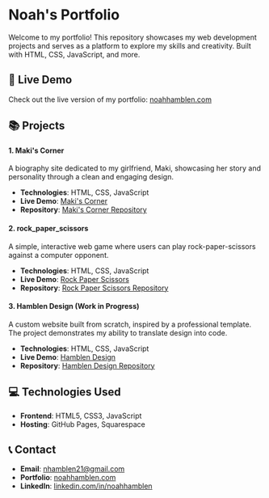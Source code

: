 # Noah's Portfolio

Welcome to my portfolio! This repository showcases my web development projects and serves as a platform to explore my skills and creativity. Built with HTML, CSS, JavaScript, and more.

## 🚀 Live Demo

Check out the live version of my portfolio: [noahhamblen.com](https://www.noahhamblen.com)

## 📚 Projects

#### 1. Maki's Corner

A biography site dedicated to my girlfriend, Maki, showcasing her story and personality through a clean and engaging design.

- **Technologies**: HTML, CSS, JavaScript
- **Live Demo**: [Maki's Corner](https://www.noahhamblen.com/projects/makis_corner/index.html)
- **Repository**: [Maki's Corner Repository](https://github.com/Nhamblen/Portfolio/tree/main/projects/makis_corner)

#### 2. rock_paper_scissors

A simple, interactive web game where users can play rock-paper-scissors against a computer opponent.

- **Technologies**: HTML, CSS, JavaScript
- **Live Demo**: [Rock Paper Scissors](https://www.noahhamblen.com/projects/rock_paper_scissors/index.html)
- **Repository**: [Rock Paper Scissors Repository](https://github.com/Nhamblen/Portfolio/tree/main/projects/rock_paper_scissors)

#### 3. Hamblen Design (Work in Progress)

A custom website built from scratch, inspired by a professional template. The project demonstrates my ability to translate design into code.

- **Technologies**: HTML, CSS, JavaScript
- **Live Demo**: [Hamblen Design](https://www.noahhamblen.com/projects/hamblen_design/index.html)
- **Repository**: [Hamblen Design Repository](https://github.com/Nhamblen/Portfolio/tree/main/projects/hamblen_design)

## 💻 Technologies Used

- **Frontend**: HTML5, CSS3, JavaScript
- **Hosting**: GitHub Pages, Squarespace

## 📞 Contact

- **Email**: [nhamblen21@gmail.com](mailto:nhamblen21@gmail.com)
- **Portfolio**: [noahhamblen.com](https://www.noahhamblen.com)
- **LinkedIn**: [linkedin.com/in/noahhamblen](https://www.linkedin.com/in/noahhamblen)
